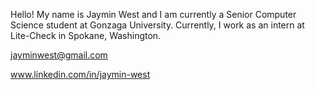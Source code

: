 Hello! My name is Jaymin West and I am currently a Senior Computer Science student at Gonzaga University. Currently, I work as an intern at Lite-Check in Spokane, Washington.

jayminwest@gmail.com 

www.linkedin.com/in/jaymin-west
